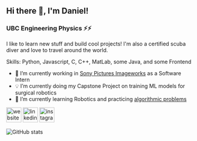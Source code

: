 ## Hi there 👋, I'm Daniel!
### UBC Engineering Physics ⚡️⚡️
I like to learn new stuff and build cool projects! I'm also a certified scuba diver and love to travel around the world.

Skills: Python, Javascript, C, C++, MatLab, some Java, and some Frontend

- 🔭 I’m currently working in [Sony Pictures Imageworks](https://www.imageworks.com/) as a Software Intern
- 💡 I’m currently doing my Capstone Project on training ML models for surgical robotics
- 🌱 I’m currently learning Robotics and practicing [algorithmic problems](https://github.com/danielchen-pyc/algorithms)


[<img src='https://cdn.jsdelivr.net/npm/simple-icons@3.0.1/icons/icloud.svg' alt='website' height='40'>](http://danielchen.space/)      [<img src='https://cdn.jsdelivr.net/npm/simple-icons@3.0.1/icons/linkedin.svg' alt='linkedin' height='40'>](https://www.linkedin.com/in/daniel-chen-1a9610196//)    [<img src='https://cdn.jsdelivr.net/npm/simple-icons@3.0.1/icons/instagram.svg' alt='instagram' height='40'>](https://www.instagram.com/dandan.dives/)      

![GitHub stats](https://github-readme-stats.vercel.app/api?username=danielchen-pyc&count_private=true&include_all_commits=true&show_icons=true&hide=stars,contribs)  

